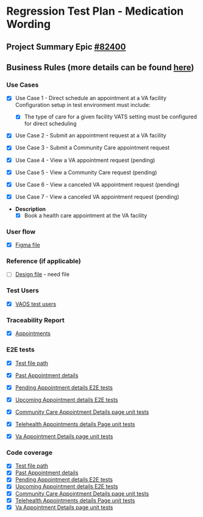 # Regression Test Plan - Medication Wording

## Project Summary Epic [#82400](https://app.zenhub.com/workspaces/appointments-team-603fdef281af6500110a1691/issues/gh/department-of-veterans-affairs/va.gov-team/82400)

## Business Rules (more details can be found [here](https://github.com/department-of-veterans-affairs/va.gov-team/blob/master/products/health-care/appointments/va-online-scheduling/engineering/vaos_business_rules.md#appointments-list))


### Use Cases
 
- [X] Use Case 1 - Direct schedule an appointment at a VA facility 
     Configuration setup in test environment must include: 
  - [X] The type of care for a given facility VATS setting must be configured for direct scheduling 

- [X] Use Case 2 - Submit an appointment request at a VA facility 

- [X] Use Case 3 - Submit a Community Care appointment request

- [X] Use Case 4 - View a VA appointment request (pending)

- [X] Use Case 5 - View a Community Care request (pending)

- [X] Use Case 6 - View a canceled VA appointment request (pending)

- [X] Use Case 7 - View a canceled VA appointment request (pending) 

* **Description**
  - [X] Book a health care appointment at the VA facility

### User flow
- [X] [Figma file](https://www.figma.com/file/xRs9s6QWoBPRhpdYCGc3cV/User-Flow?node-id=0%3A1&t=YhZr2QXznYwJ72lf-0) 

### Reference (if applicable) 
- [ ] [Design file]() - need file 

### Test Users 
- [X] [VAOS test users](https://github.com/department-of-veterans-affairs/va.gov-team-sensitive/blob/master/Administrative/vagov-users/staging-test-accounts-vaos.md)

### Traceability Report 
- [X] [Appointments]()

### E2E tests 
- [X] [Test file path](src/applications/vaos/tests/e2e/workflows/appointment-list-workflow)
- [X] [Past Appointment details](https://github.com/department-of-veterans-affairs/vets-website/blob/main/src/applications/vaos/tests/e2e/workflows/appointment-list-workflow/past-appointments.cypress.spec.js) 
- [X] [Pending Appointment details E2E tests](https://github.com/department-of-veterans-affairs/vets-website/blob/main/src/applications/vaos/tests/e2e/workflows/appointment-list-workflow/pending-appointments.cypress.spec.js)
- [X] [Upcoming Appointment details E2E tests](https://github.com/department-of-veterans-affairs/vets-website/tree/main/src/applications/vaos/tests/e2e/workflows/appointment-list-workflow)
- [X] [Community Care Appointment Details page unit tests](https://github.com/department-of-veterans-affairs/vets-website/blob/main/src/applications/vaos/appointment-list/components/ConfirmedAppointmentDetailsPage/tests/DetailsCC.unit.spec.js) 
- [X] [Telehealth Appointments details Page unit tests](https://github.com/department-of-veterans-affairs/vets-website/blob/main/src/applications/vaos/appointment-list/components/ConfirmedAppointmentDetailsPage/tests/DetailsVA.unit.spec.js)
- [X] [Va Appointment Details page unit tests](https://github.com/department-of-veterans-affairs/vets-website/blob/main/src/applications/vaos/appointment-list/components/ConfirmedAppointmentDetailsPage/tests/DetailsVideo.unit.spec.js)
  

### Code coverage
- [X] [Test file path](src/applications/vaos/tests/e2e/workflows/appointment-list-workflow)
- [X] [Past Appointment details](https://github.com/department-of-veterans-affairs/vets-website/blob/main/src/applications/vaos/tests/e2e/workflows/appointment-list-workflow/past-appointments.cypress.spec.js) 
- [X] [Pending Appointment details E2E tests](https://github.com/department-of-veterans-affairs/vets-website/blob/main/src/applications/vaos/tests/e2e/workflows/appointment-list-workflow/pending-appointments.cypress.spec.js)
- [X] [Upcoming Appointment details E2E tests](https://github.com/department-of-veterans-affairs/vets-website/tree/main/src/applications/vaos/tests/e2e/workflows/appointment-list-workflow)
- [X] [Community Care Appointment Details page unit tests](https://github.com/department-of-veterans-affairs/vets-website/blob/main/src/applications/vaos/appointment-list/components/ConfirmedAppointmentDetailsPage/tests/DetailsCC.unit.spec.js) 
- [X] [Telehealth Appointments details Page unit tests](https://github.com/department-of-veterans-affairs/vets-website/blob/main/src/applications/vaos/appointment-list/components/ConfirmedAppointmentDetailsPage/tests/DetailsVA.unit.spec.js)
- [X] [Va Appointment Details page unit tests](https://github.com/department-of-veterans-affairs/vets-website/blob/main/src/applications/vaos/appointment-list/components/ConfirmedAppointmentDetailsPage/tests/DetailsVideo.unit.spec.js)
